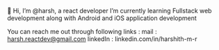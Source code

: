 👋 Hi, I’m @harsh, a react developer
I’m currently learning Fullstack web development along with Android and iOS application development


You can reach me out through following links : 
mail : harsh.reactdev@gmail.com
linkedIn : linkedin.com/in/harshith-m-r

<!---
harsh-reactdev/harsh-reactdev is a ✨ special ✨ repository because its `README.md` (this file) appears on your GitHub profile.
You can click the Preview link to take a look at your changes.
--->
